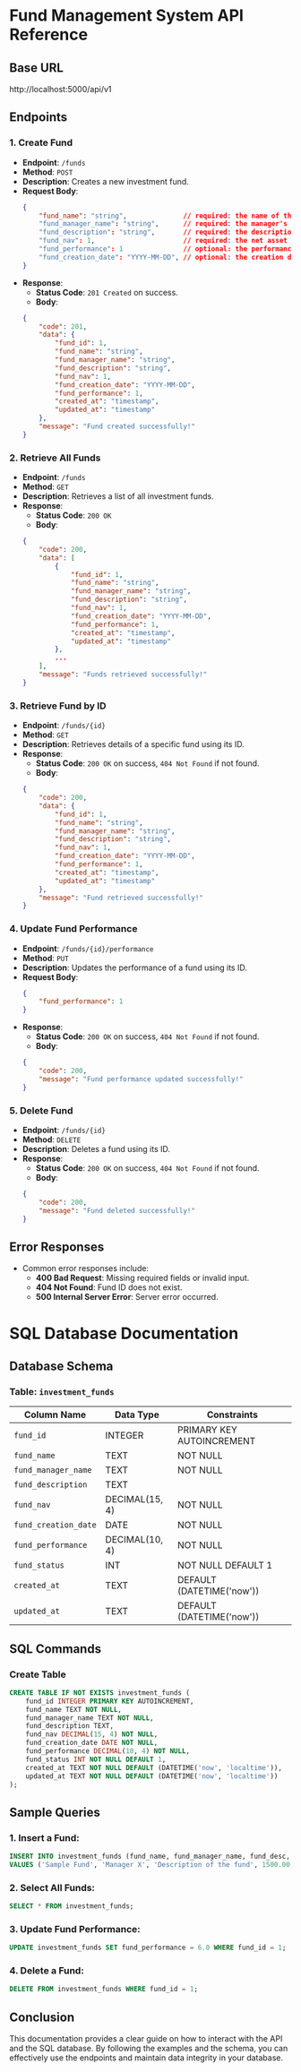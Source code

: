 # Fund Management System API Reference
## Base URL
http://localhost:5000/api/v1


## Endpoints

### 1. Create Fund
- **Endpoint**: `/funds`
- **Method**: `POST`
- **Description**: Creates a new investment fund.
- **Request Body**:
    ```json
    {
        "fund_name": "string",              // required: the name of the fund
        "fund_manager_name": "string",      // required: the manager's name of the fund
        "fund_description": "string",       // required: the description of the fund
        "fund_nav": 1,                      // required: the net asset value of the fund
        "fund_performance": 1               // optional: the performance of the fund
        "fund_creation_date": "YYYY-MM-DD", // optional: the creation date of the fund
    }
    ```
- **Response**:
    - **Status Code**: `201 Created` on success.
    - **Body**:
    ```json
    {
        "code": 201,
        "data": {
            "fund_id": 1,
            "fund_name": "string",
            "fund_manager_name": "string",
            "fund_description": "string",
            "fund_nav": 1,
            "fund_creation_date": "YYYY-MM-DD",
            "fund_performance": 1,
            "created_at": "timestamp",
            "updated_at": "timestamp"
        },
        "message": "Fund created successfully!"
    }
    ```

### 2. Retrieve All Funds
- **Endpoint**: `/funds`
- **Method**: `GET`
- **Description**: Retrieves a list of all investment funds.
- **Response**:
    - **Status Code**: `200 OK`
    - **Body**:
    ```json
    {
        "code": 200,
        "data": [
            {
                "fund_id": 1,
                "fund_name": "string",
                "fund_manager_name": "string",
                "fund_description": "string",
                "fund_nav": 1,
                "fund_creation_date": "YYYY-MM-DD",
                "fund_performance": 1,
                "created_at": "timestamp",
                "updated_at": "timestamp"
            },
            ...
        ],
        "message": "Funds retrieved successfully!"
    }
    ```

### 3. Retrieve Fund by ID
- **Endpoint**: `/funds/{id}`
- **Method**: `GET`
- **Description**: Retrieves details of a specific fund using its ID.
- **Response**:
    - **Status Code**: `200 OK` on success, `404 Not Found` if not found.
    - **Body**:
    ```json
    {
        "code": 200,
        "data": {
            "fund_id": 1,
            "fund_name": "string",
            "fund_manager_name": "string",
            "fund_description": "string",
            "fund_nav": 1,
            "fund_creation_date": "YYYY-MM-DD",
            "fund_performance": 1,
            "created_at": "timestamp",
            "updated_at": "timestamp"
        },
        "message": "Fund retrieved successfully!"
    }
    ```

### 4. Update Fund Performance
- **Endpoint**: `/funds/{id}/performance`
- **Method**: `PUT`
- **Description**: Updates the performance of a fund using its ID.
- **Request Body**:
    ```json
    {
        "fund_performance": 1
    }
    ```
- **Response**:
    - **Status Code**: `200 OK` on success, `404 Not Found` if not found.
    - **Body**:
    ```json
    {
        "code": 200,
        "message": "Fund performance updated successfully!"
    }
    ```

### 5. Delete Fund
- **Endpoint**: `/funds/{id}`
- **Method**: `DELETE`
- **Description**: Deletes a fund using its ID.
- **Response**:
    - **Status Code**: `200 OK` on success, `404 Not Found` if not found.
    - **Body**:
    ```json
    {
        "code": 200,
        "message": "Fund deleted successfully!"
    }
    ```

## Error Responses
- Common error responses include:
    - **400 Bad Request**: Missing required fields or invalid input.
    - **404 Not Found**: Fund ID does not exist.
    - **500 Internal Server Error**: Server error occurred.

# SQL Database Documentation

## Database Schema

### Table: `investment_funds`
| Column Name          | Data Type         | Constraints                     |
|---------------------|-------------------|---------------------------------|
| `fund_id`           | INTEGER           | PRIMARY KEY AUTOINCREMENT       |
| `fund_name`         | TEXT              | NOT NULL                        |
| `fund_manager_name` | TEXT              | NOT NULL                        |
| `fund_description`  | TEXT              |                                 |
| `fund_nav`          | DECIMAL(15, 4)    | NOT NULL                        |
| `fund_creation_date`| DATE              | NOT NULL                        |
| `fund_performance`   | DECIMAL(10, 4)    | NOT NULL                        |
| `fund_status`     | INT                  | NOT NULL DEFAULT 1            |
| `created_at`        | TEXT              | DEFAULT (DATETIME('now'))      |
| `updated_at`        | TEXT              | DEFAULT (DATETIME('now'))      |

## SQL Commands

### Create Table
```sql
CREATE TABLE IF NOT EXISTS investment_funds (
    fund_id INTEGER PRIMARY KEY AUTOINCREMENT,
    fund_name TEXT NOT NULL,
    fund_manager_name TEXT NOT NULL,
    fund_description TEXT,
    fund_nav DECIMAL(15, 4) NOT NULL,
    fund_creation_date DATE NOT NULL,
    fund_performance DECIMAL(10, 4) NOT NULL,
    fund_status INT NOT NULL DEFAULT 1,
    created_at TEXT NOT NULL DEFAULT (DATETIME('now', 'localtime')),
    updated_at TEXT NOT NULL DEFAULT (DATETIME('now', 'localtime'))
);
```

## Sample Queries
### 1. Insert a Fund:
```sql
INSERT INTO investment_funds (fund_name, fund_manager_name, fund_desc, fund_nav, fund_creation_date, fund_performance)
VALUES ('Sample Fund', 'Manager X', 'Description of the fund', 1500.00, '2023-01-01', 5.0);
```

### 2. Select All Funds:
```sql
SELECT * FROM investment_funds;
```

### 3. Update Fund Performance:
```sql
UPDATE investment_funds SET fund_performance = 6.0 WHERE fund_id = 1;
```

### 4. Delete a Fund:
```sql
DELETE FROM investment_funds WHERE fund_id = 1;
```


## Conclusion
This documentation provides a clear guide on how to interact with the API and the SQL database. By following the examples and the schema, you can effectively use the endpoints and maintain data integrity in your database.
